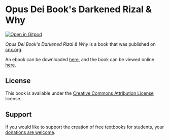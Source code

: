 # Opus Dei Book's Darkened Rizal & Why

[![Open in Gitpod](https://gitpod.io/button/open-in-gitpod.svg)](https://gitpod.io/from-referrer/)

_Opus Dei Book's Darkened Rizal & Why_ is a book that was published on [cnx.org](https://cnx.org/).

An ebook can be downloaded [here](https://github.com/cnx-user-books/cnxbook-opus-dei-book-s-darkened-rizal-why/releases/latest), and the book can be viewed online [here](https://github.com/cnx-user-books/cnxbook-opus-dei-book-s-darkened-rizal-why/releases/latest).

## License
This book is available under the [Creative Commons Attribution License](./LICENSE) license.

## Support
If you would like to support the creation of free textbooks for students, your [donations are welcome](https://riceconnect.rice.edu/donation/support-openstax-banner).

